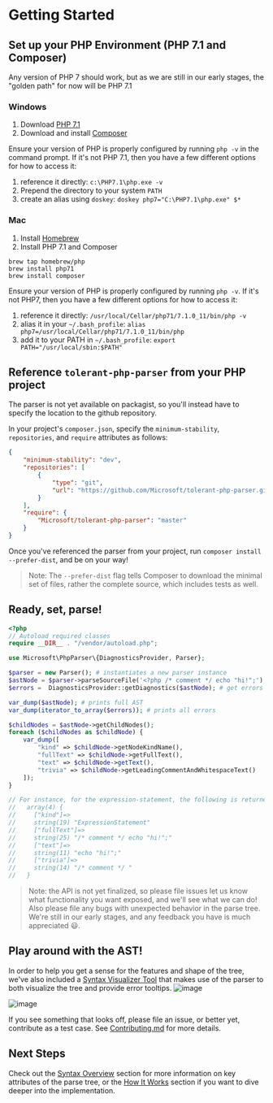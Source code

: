 # Getting Started

## Set up your PHP Environment (PHP 7.1 and Composer)
Any version of PHP 7 should work, but as we are still in our early
stages, the "golden path" for now will be PHP 7.1

### Windows
1. Download [PHP 7.1](http://windows.php.net/download#php-7.1)
2. Download and install [Composer](https://getcomposer.org/download/)

Ensure your version of PHP is properly configured by running `php -v` in the command prompt.
If it's not PHP 7.1, then you have a few different options for how to access it:
1. reference it directly: `c:\PHP7.1\php.exe -v`
2. Prepend the directory to your system `PATH`
3. create an alias using `doskey`: `doskey php7="C:\PHP7.1\php.exe" $*`

### Mac
1. Install [Homebrew](http://brew.sh/)
2. Install PHP 7.1 and Composer
```
brew tap homebrew/php
brew install php71
brew install composer
```

Ensure your version of PHP is properly configured by running `php -v`. 
If it's not PHP7, then you have a few different options for how to access it:
1. reference it directly: `/usr/local/Cellar/php71/7.1.0_11/bin/php -v`
2. alias it in your `~/.bash_profile`: `alias php7=/usr/local/Cellar/php71/7.1.0_11/bin/php`
3. add it to your PATH in `~/.bash_profile`: `export PATH="/usr/local/sbin:$PATH"`

## Reference `tolerant-php-parser` from your PHP project
The parser is not yet available on packagist, so you'll instead 
have to specify the location to the github repository.

In your project's `composer.json`, specify the `minimum-stability`, 
`repositories`, and `require` attributes as follows:
```json
{
    "minimum-stability": "dev",
    "repositories": [
        {
            "type": "git",
            "url": "https://github.com/Microsoft/tolerant-php-parser.git"
        }
    ],
    "require": {
        "Microsoft/tolerant-php-parser": "master"
    }
}
```

Once you've referenced the parser from your project, run `composer install --prefer-dist`,
and be on your way!
> Note: The `--prefer-dist` flag tells Composer to download the minimal set of files,
rather the complete source, which includes tests as well.

## Ready, set, parse!

```php
<?php
// Autoload required classes
require __DIR__ . "/vendor/autoload.php";

use Microsoft\PhpParser\{DiagnosticsProvider, Parser};

$parser = new Parser(); # instantiates a new parser instance
$astNode = $parser->parseSourceFile('<?php /* comment */ echo "hi!";'); # returns an AST from string contents
$errors =  DiagnosticsProvider::getDiagnostics($astNode); # get errors from AST Node (as a Generator)

var_dump($astNode); # prints full AST
var_dump(iterator_to_array($errors)); # prints all errors

$childNodes = $astNode->getChildNodes();
foreach ($childNodes as $childNode) {
    var_dump([
        "kind" => $childNode->getNodeKindName(), 
        "fullText" => $childNode->getFullText(),
        "text" => $childNode->getText(),
        "trivia" => $childNode->getLeadingCommentAndWhitespaceText()
    ]);
}

// For instance, for the expression-statement, the following is returned:
//   array(4) {
//     ["kind"]=>
//     string(19) "ExpressionStatement"
//     ["fullText"]=>
//     string(25) "/* comment */ echo "hi!";"
//     ["text"]=>
//     string(11) "echo "hi!";"
//     ["trivia"]=>
//     string(14) "/* comment */ "
//   }
```

> Note: the API is not yet finalized, so please file issues let us know what functionality you want exposed, 
and we'll see what we can do! Also please file any bugs with unexpected behavior in the parse tree. We're still
in our early stages, and any feedback you have is much appreciated :smiley:.

## Play around with the AST!
In order to help you get a sense for the features and shape of the tree, 
we've also included a [Syntax Visualizer Tool](../syntax-visualizer/client#php-parser-syntax-visualizer-tool)
that makes use of the parser to both visualize the tree and provide error tooltips.
![image](https://cloud.githubusercontent.com/assets/762848/21635753/3f8c0cb8-d214-11e6-8424-e200d63abc18.png)

![image](https://cloud.githubusercontent.com/assets/762848/21705272/d5f2f7d8-d373-11e6-9688-46ead75b2fd3.png)

If you see something that looks off, please file an issue, or better yet, contribute as a test case. See [Contributing.md](../Contributing.md) for more details.

## Next Steps
Check out the [Syntax Overview](Overview.md) section for more information on key attributes of the parse tree, 
or the [How It Works](HowItWorks.md) section if you want to dive deeper into the implementation.
